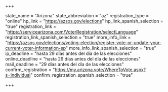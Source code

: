 +++

state_name = "Arizona"
state_abbreviation = "az"
registration_type = "online"
hp_link = "https://azsos.gov/elections"
hp_link_spanish_selection = "true"
registration_link = "https://servicearizona.com/VoterRegistration/selectLanguage"
registration_link_spanish_selection = "true"
more_info_link = "https://azsos.gov/elections/voting-election/register-vote-or-update-your-current-voter-information-sp"
more_info_link_spanish_selection = "true"
ip_deadline = "hasta 29 días antes del día de las elecciones"
online_deadline = "hasta 29 días antes del día de las elecciones"
mail_deadline = "29 días antes del día de las elecciones"
confirm_registration = "https://my.arizona.vote/WhereToVote.aspx?s=individual"
confirm_registration_spanish_selection = "true"

+++
